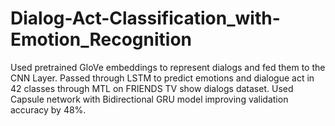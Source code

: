 # Dialog-Act-Classification_with-Emotion_Recognition

Used pretrained GloVe embeddings to represent dialogs and fed them to the CNN Layer. Passed through LSTM
to predict emotions and dialogue act in 42 classes through MTL on FRIENDS TV show dialogs dataset. Used
Capsule network with Bidirectional GRU model improving validation accuracy by 48%.
